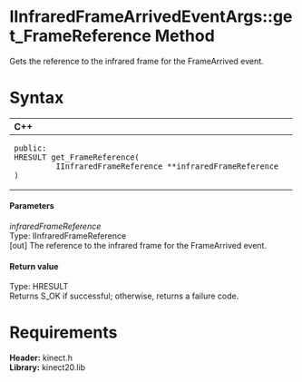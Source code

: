 IInfraredFrameArrivedEventArgs::get\_FrameReference Method  
==========================================================  

Gets the reference to the infrared frame for the FrameArrived event. <span id="syntaxSection"></span>

Syntax  
======  

<table>
<colgroup>
<col width="100%" />
</colgroup>
<thead>
<tr class="header">
<th align="left">C++</th>
</tr>
</thead>
<tbody>
<tr class="odd">
<td align="left"><pre><code>public:  
HRESULT get_FrameReference(  
         IInfraredFrameReference **infraredFrameReference  
)</code></pre></td>
</tr>
</tbody>
</table>

<span id="ID4EG"></span>
#### Parameters  

*infraredFrameReference*    
Type: IInfraredFrameReference  
[out] The reference to the infrared frame for the FrameArrived event.  

<span id="ID4EP"></span>
#### Return value  

Type: HRESULT  
Returns S\_OK if successful; otherwise, returns a failure code.  

<span id="requirements"></span>

Requirements  
============  

**Header:** kinect.h  
**Library:** kinect20.lib  



<!--Please do not edit the data in the comment block below.-->
<!--
TOCTitle : get_FrameReference Method
RLTitle : IInfraredFrameArrivedEventArgs::get_FrameReference Method
KeywordK : get_FrameReference method
KeywordK : IInfraredFrameArrivedEventArgs::get_FrameReference method
KeywordF : IInfraredFrameArrivedEventArgs::get_FrameReference
KeywordF : get_FrameReference
KeywordF : Microsoft.Kinect.kinect.IInfraredFrameArrivedEventArgs.get_FrameReference(IInfraredFrameReference@)
KeywordA : M:Microsoft.Kinect.kinect.IInfraredFrameArrivedEventArgs.get_FrameReference(IInfraredFrameReference@)
AssetID : M:Microsoft.Kinect.kinect.IInfraredFrameArrivedEventArgs.get_FrameReference(IInfraredFrameReference@)
Locale : en-us
CommunityContent : 1
APIType : Managed
APILocation : 
APIName : Microsoft.Kinect.kinect.IInfraredFrameArrivedEventArgs::get_FrameReference
TargetOS : Windows
TopicType : kbSyntax
DevLang : C++
DocSet : K4Wv2
ProjType : K4Wv2Proj
Technology : Kinect for Windows
Product : Kinect for Windows SDK v2
productversion : 20
-->
